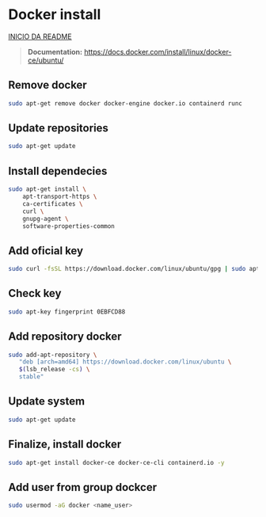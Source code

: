 # Docker install

[INICIO DA README](../README.md)

> **Documentation:** https://docs.docker.com/install/linux/docker-ce/ubuntu/

## Remove docker

```bash
sudo apt-get remove docker docker-engine docker.io containerd runc
```

## Update repositories

```bash
sudo apt-get update
```

## Install dependecies

```bash
sudo apt-get install \
    apt-transport-https \
    ca-certificates \
    curl \
    gnupg-agent \
    software-properties-common
```

## Add oficial key

```bash
sudo curl -fsSL https://download.docker.com/linux/ubuntu/gpg | sudo apt-key add -
```

## Check key

```bash
sudo apt-key fingerprint 0EBFCD88
```

## Add repository docker

```bash
sudo add-apt-repository \
   "deb [arch=amd64] https://download.docker.com/linux/ubuntu \
   $(lsb_release -cs) \
   stable"
```

## Update system

```bash
sudo apt-get update
```

## Finalize, install docker

```bash
sudo apt-get install docker-ce docker-ce-cli containerd.io -y
```

## Add user from group dockcer

```bash
sudo usermod -aG docker <name_user>
```

